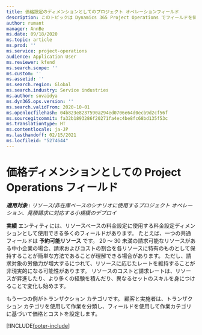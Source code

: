 ```yaml
---
title: 価格設定のディメンションとしてのプロジェクト オペレーションフィールド
description: このトピックは Dynamics 365 Project Operations でフィールドを価格ディメンションとして使用することに関する情報を提供します。
author: rumant
manager: AnnBe
ms.date: 09/18/2020
ms.topic: article
ms.prod: ''
ms.service: project-operations
audience: Application User
ms.reviewer: kfend
ms.search.scope: ''
ms.custom: ''
ms.assetid: ''
ms.search.region: Global
ms.search.industry: Service industries
ms.author: suvaidya
ms.dyn365.ops.version: ''
ms.search.validFrom: 2020-10-01
ms.openlocfilehash: 04b823e8237590a294ed0706e64d0ecb9d2cf56f
ms.sourcegitcommit: fa32b1893286f20271fa4ec4be8fc68bd135f53c
ms.translationtype: HT
ms.contentlocale: ja-JP
ms.lasthandoff: 02/15/2021
ms.locfileid: "5274644"
---
```

# <a name="project-operations-fields-as-pricing-dimensions"></a>価格ディメンションとしての Project Operations フィールド

_**適用対象 :** リソース/非在庫ベースのシナリオに使用するプロジェクト オペレーション、見積請求に対応する小規模のデプロイ_

**実績** エンティティには、リソースベースの料金設定に使用する料金設定ディメンションとして使用できる多くのフィールドがあります。 たとえば、一つの共通フィールドは **予約可能リソース** です。 20 ～ 30 未満の請求可能なリソースがある中小企業の場合、請求およびコストの割合を各リソースに特有のものとして保持することが簡単な方法であることが理解できる場合があります。 ただし、請求対象の労働力が増大するにつれて、リソースに応じたレートを維持することが非現実的になる可能性があります。 リソースのコストと請求レートは、リソースが昇進したり、より多くの経験を積んだり、異なるセットのスキルを身につけることで変化し始めます。 

もう一つの例がトランザクション カテゴリです。 顧客と実施者は、トランザクション カテゴリを使用して作業を分類し、フィールドを使用して作業カテゴリに基づいて価格とコストを設定します。


[!INCLUDE[footer-include](../includes/footer-banner.md)]